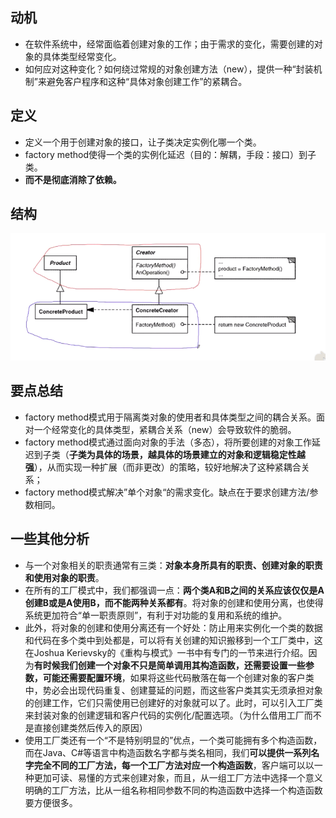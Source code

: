 ## 动机

- 在软件系统中，经常面临着创建对象的工作；由于需求的变化，需要创建的对象的具体类型经常变化。
- 如何应对这种变化？如何绕过常规的对象创建方法（new），提供一种“封装机制”来避免客户程序和这种“具体对象创建工作”的紧耦合。

## 定义

- 定义一个用于创建对象的接口，让子类决定实例化哪一个类。
- factory method使得一个类的实例化延迟（目的：解耦，手段：接口）到子类。
- **而不是彻底消除了依赖。**

## 结构

![1558429221206](1_工厂模式.assets/1558429221206.png)

## 要点总结

- factory method模式用于隔离类对象的使用者和具体类型之间的耦合关系。面对一个经常变化的具体类型，紧耦合关系（new）会导致软件的脆弱。
- factory method模式通过面向对象的手法（多态），将所要创建的对象工作延迟到子类（**子类为具体的场景，越具体的场景建立的对象和逻辑稳定性越强**），从而实现一种扩展（而非更改）的策略，较好地解决了这种紧耦合关系；
- factory method模式解决”单个对象“的需求变化。缺点在于要求创建方法/参数相同。

## 一些其他分析

- 与一个对象相关的职责通常有三类：**对象本身所具有的职责、创建对象的职责和使用对象的职责**。
- 在所有的工厂模式中，我们都强调一点：**两个类A和B之间的关系应该仅仅是A创建B或是A使用B，而不能两种关系都有**。将对象的创建和使用分离，也使得系统更加符合“单一职责原则”，有利于对功能的复用和系统的维护。
-  此外，将对象的创建和使用分离还有一个好处：防止用来实例化一个类的数据和代码在多个类中到处都是，可以将有关创建的知识搬移到一个工厂类中，这在Joshua Kerievsky的《重构与模式》一书中有专门的一节来进行介绍。因为**有时候我们创建一个对象不只是简单调用其构造函数，还需要设置一些参数，可能还需要配置环境**，如果将这些代码散落在每一个创建对象的客户类中，势必会出现代码重复、创建蔓延的问题，而这些客户类其实无须承担对象的创建工作，它们只需使用已创建好的对象就可以了。此时，可以引入工厂类来封装对象的创建逻辑和客户代码的实例化/配置选项。（为什么借用工厂而不是直接创建类然后传入的原因）
-  使用工厂类还有一个“不是特别明显的”优点，一个类可能拥有多个构造函数，而在Java、C#等语言中构造函数名字都与类名相同，我们**可以提供一系列名字完全不同的工厂方法，每一个工厂方法对应一个构造函数**，客户端可以以一种更加可读、易懂的方式来创建对象，而且，从一组工厂方法中选择一个意义明确的工厂方法，比从一组名称相同参数不同的构造函数中选择一个构造函数要方便很多。
